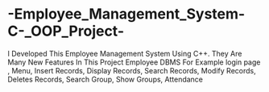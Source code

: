 # -Employee_Management_System-C-_OOP_Project-
I Developed This Employee Management System Using C++. They Are Many New Features In This Project  Employee DBMS For Example login page , Menu, Insert Records, Display Records, Search Records, Modify Records, Deletes Records, Search Group, Show Groups, Attendance
